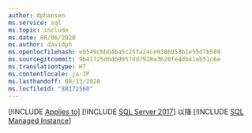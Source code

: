 ```yaml
---
author: dphansen
ms.service: sql
ms.topic: include
ms.date: 08/06/2020
ms.author: davidph
ms.openlocfilehash: e9549cbbb4ba5c25fa24ce9386953b1e55d7b589
ms.sourcegitcommit: 9b41725d6db9957dd7928a3620fe4db41eb51c6e
ms.translationtype: HT
ms.contentlocale: ja-JP
ms.lasthandoff: 08/13/2020
ms.locfileid: "88172560"
---
```

[!INCLUDE [Applies to](../../includes/applies-md.md)] [!INCLUDE [SQL Server 2017](_ss2017.md)] 以降 [!INCLUDE [SQL Managed Instance](../../includes/applies-to-version/_asdbmi.md)]
